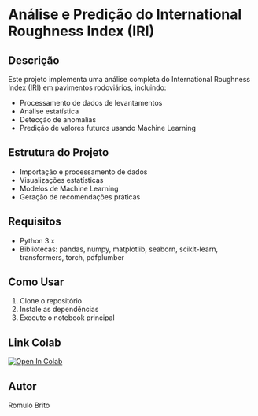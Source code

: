 # Análise e Predição do International Roughness Index (IRI)
## Descrição
Este projeto implementa uma análise completa do International Roughness Index (IRI) em pavimentos rodoviários, incluindo:
- Processamento de dados de levantamentos
- Análise estatística
- Detecção de anomalias
- Predição de valores futuros usando Machine Learning

## Estrutura do Projeto
- Importação e processamento de dados
- Visualizações estatísticas
- Modelos de Machine Learning
- Geração de recomendações práticas

## Requisitos
- Python 3.x
- Bibliotecas: pandas, numpy, matplotlib, seaborn, scikit-learn, transformers, torch, pdfplumber

## Como Usar
1. Clone o repositório
2. Instale as dependências
3. Execute o notebook principal

## Link Colab
[![Open In Colab](https://colab.research.google.com/assets/colab-badge.svg)](https://colab.research.google.com/github/romulobrito/Analise-IRI/blob/main/puc_ml_spt1.ipynb)

## Autor
Romulo Brito
